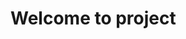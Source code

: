 <html>
  <head> 
    <title>Software Cofiguration Management </title>
  </head>
  <body>
<h1>  Welcome to project</h1>
  </body>
</html>
